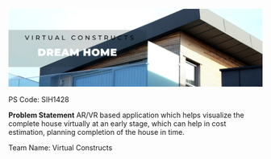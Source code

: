![Virtual Constructs](https://raw.githubusercontent.com/Raghav-upes/VirtualConstructs/main/HomeBuilder/Website%20-%20frontend/VIRTUAL%20CONSTRUCTS%20DREAM%20HOME%20URBAN%20HOUSE%20Building%20Tomorrow%2C%20Today%20ARVR%20Construction%20Planning%20Solutions.png)


PS Code: SIH1428​

<b>Problem Statement</b>
AR/VR based application which helps visualize the complete house virtually at an early stage, which can help in cost estimation, planning completion of the house in time.​

Team Name: Virtual Constructs
